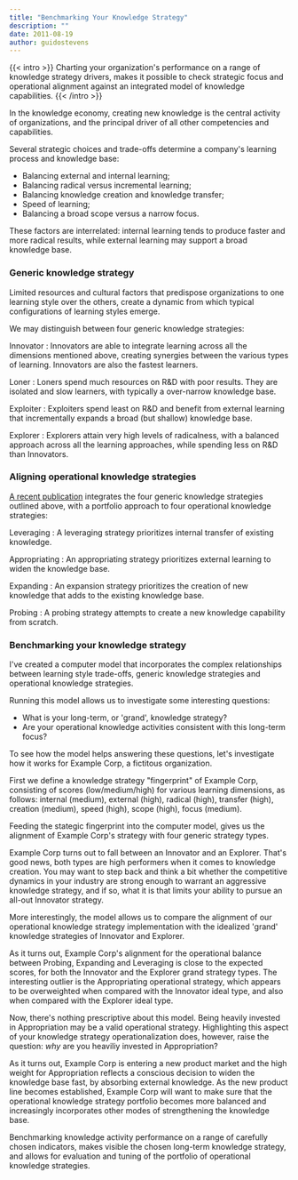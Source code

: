 ```yaml
---
title: "Benchmarking Your Knowledge Strategy"
description: ""
date: 2011-08-19
author: guidostevens
---
```


{{< intro >}}
Charting your organization's performance on a range of knowledge strategy drivers, makes it possible to check strategic focus and operational alignment against an integrated model of knowledge capabilities.
{{< /intro >}}

In the knowledge economy, creating new knowledge is the central activity
of organizations, and the principal driver of all other competencies and capabilities.

Several strategic choices and trade-offs determine a company's learning process
and knowledge base:

* Balancing external and internal learning;
* Balancing radical versus incremental learning;
* Balancing knowledge creation and knowledge transfer;
* Speed of learning;
* Balancing a broad scope versus a narrow focus.

These factors are interrelated: internal learning tends to produce faster
and more radical results, while external learning may support a broad
knowledge base.

### Generic knowledge strategy

Limited resources and cultural factors that predispose organizations to one
learning style over the others, create a dynamic from which typical configurations
of learning styles emerge.

We may distinguish between four generic knowledge strategies:

Innovator
:   Innovators are able to integrate learning across all the dimensions mentioned above,
    creating synergies between the various types of learning.
    Innovators are also the fastest learners.

Loner
:   Loners spend much resources on R&D with poor results.
    They are isolated and slow learners, with typically a over-narrow knowledge base.

Exploiter
:   Exploiters spend least on R&D and benefit from external learning
    that incrementally expands a broad (but shallow) knowledge base.

Explorer
:   Explorers attain very high levels of radicalness, with a balanced approach
    across all the learning approaches, while spending less on R&D than Innovators.

### Aligning operational knowledge strategies

[A recent publication](http://www.palgrave-journals.com/kmrp/journal/v9/n2/abs/kmrp20117a.html) integrates the four generic knowledge strategies outlined above, with a portfolio approach to four operational knowledge strategies:

Leveraging
:   A leveraging strategy prioritizes internal transfer of existing knowledge.

Appropriating
:   An appropriating strategy prioritizes external learning to widen the knowledge base.

Expanding
:   An expansion strategy prioritizes the creation of new knowledge that adds to
    the existing knowledge base.

Probing
:   A probing strategy attempts to create a new knowledge capability from scratch.

### Benchmarking your knowledge strategy

I've created a computer model that incorporates the complex relationships between
learning style trade-offs, generic knowledge strategies and operational knowledge strategies.

Running this model allows us to investigate some interesting questions:

* What is your long-term, or 'grand', knowledge strategy?
* Are your operational knowledge activities consistent with this long-term focus?

To see how the model helps answering these questions,
let's investigate how it works for Example Corp, a fictitous organization.

First we define a knowledge strategy "fingerprint" of Example Corp, consisting
of scores (low/medium/high) for various learning dimensions, as follows:
internal (medium), external (high),
radical (high), transfer (high), creation (medium), speed (high),
scope (high), focus (medium).

Feeding the stategic fingerprint into the computer model, gives us the alignment
of Example Corp's strategy with four generic strategy types.

Example Corp turns out to fall between an Innovator and an Explorer. That's good news,
both types are high performers when it comes to knowledge creation.
You may want to step back and think a bit whether the competitive dynamics in your industry
are strong enough to warrant an aggressive knowledge strategy, and if so, what
it is that limits your ability to pursue an all-out Innovator strategy.

More interestingly, the model allows us to compare the alignment of our operational
knowledge strategy implementation with the idealized 'grand' knowledge strategies
of Innovator and Explorer.

As it turns out, Example Corp's alignment for the operational balance between Probing,
Expanding and Leveraging is close to the expected scores, for both the Innovator
and the Explorer grand strategy types. The interesting outlier is the Appropriating
operational strategy, which appears to be overweighted when compared with the Innovator
ideal type, and also when compared with the Explorer ideal type.

Now, there's nothing prescriptive about this model. Being heavily invested in Appropriation may be a valid operational strategy. Highlighting this aspect of your knowledge strategy operationalization does, however, raise the question: *why* are you heaviliy invested in Appropriation?

As it turns out, Example Corp is entering a new product market and the high weight
for Appropriation reflects a conscious decision to widen the knowledge base fast,
by absorbing external knowledge. As the new product line becomes established,
Example Corp will want to make sure that the operational knowledge strategy portfolio
becomes more balanced and increasingly incorporates other modes of strengthening
the knowledge base.

Benchmarking knowledge activity performance on a range of carefully chosen indicators, makes visible the chosen long-term knowledge strategy, and allows for evaluation and tuning of the portfolio of operational knowledge strategies.
